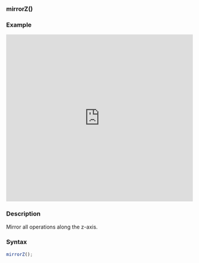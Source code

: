 ### mirrorZ()

### Example

<iframe width="100%" height="450px" src="https://shaderpark.com/sculpture/-LjgoByoopj4Ww4VMaO1?example=true&embed=true" frameborder="0"></iframe>

### Description
Mirror all operations along the z-axis.

### Syntax
```js
mirrorZ();
```